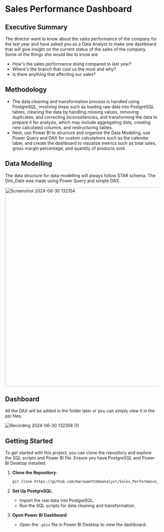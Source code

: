 # Sales Performance Dashboard
## Executive Summary

The director want to know about the sales performance of the company for the last year and have asked you as a Data Analyst to make one dashboard that will give insight on the current status of the sales of the company. Some of the things she would like to know are

- How's the sales performance doing compared to last year?
- Where's the branch that cost us the most and why?
- Is there anything that affecting our sales?

## Methodology

- The data cleaning and transformation process is handled using PostgreSQL, involving steps such as loading raw data into PostgreSQL tables, cleaning the data by handling missing values, removing duplicates, and correcting inconsistencies, and transforming the data to prepare it for analysis, which may include aggregating data, creating new calculated columns, and restructuring tables.
- Next, use Power BI to structure and organize the Data Modeling, use Power Query and DAX for custom calculations such as the calendar table, and create the dashboard to visualize metrics such as total sales, gross margin percentage, and quantity of products sold.

## Data Modelling
The data structure for data modelling will always follow STAR schema. The Dim_Date was made using Power Query and simple DAX.

<img src="https://github.com/marswanttobeanalyst/Sales-Performance-dashboard/assets/141108687/7ab4e0db-c169-48d8-be52-0a2ce8e3bc98" width="650" alt="Screenshot 2024-06-30 132154">


## Dashboard 
All the DAX will be added in the folder later or you can simply view it in the pbi files.

![Recording 2024-06-30 132356 (1)](https://github.com/marswanttobeanalyst/Sales-Performance-dashboard/assets/141108687/dc90b980-6582-454a-a5cd-1a9dc4c18218)

## Getting Started

To get started with this project, you can clone the repository and explore the SQL scripts and Power BI file. Ensure you have PostgreSQL and Power BI Desktop installed.

1. **Clone the Repository**:
    ```bash
    git clone https://github.com/marswanttobeanalyst/Sales_Performance_Dashboard.git
    ```
2. **Set Up PostgreSQL**:
    - Import the raw data into PostgreSQL.
    - Run the SQL scripts for data cleaning and transformation.

3. **Open Power BI Dashboard**:
    - Open the `.pbix` file in Power BI Desktop to view the dashboard.


